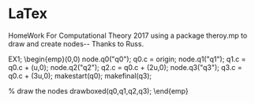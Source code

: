 # LaTex
HomeWork For Computational Theory 2017
using a package theroy.mp to draw and create nodes-- Thanks to Russ.

EX1;
\begin{emp}(0,0)
  node.q0("q0"); q0.c = origin;
  node.q1("q1"); q1.c = q0.c + (u,0);
  node.q2("q2"); q2.c = q0.c + (2u,0);
  node.q3("q3"); q3.c = q0.c + (3u,0);
    makestart(q0);
  makefinal(q3);

  % draw the nodes
  drawboxed(q0,q1,q2,q3);
\end{emp}
